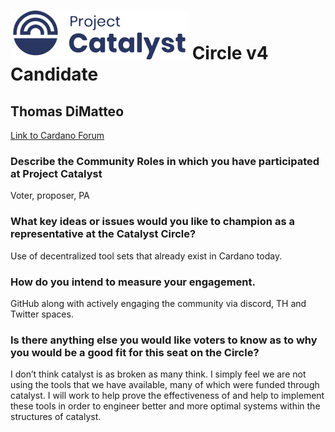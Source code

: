 # ![Project Catalyst](../assets/catalyst.svg) Circle v4 Candidate #

## Thomas DiMatteo ##

[Link to Cardano Forum](https://forum.cardano.org/t/thomas-dimatteo-platform-statement/109224)

### Describe the Community Roles in which you have participated at Project Catalyst ###

Voter, proposer, PA

### What key ideas or issues would you like to champion as a representative at the Catalyst Circle? ###

Use of decentralized tool sets that already exist in Cardano today.

### How do you intend to measure your engagement. ###

GitHub along with actively engaging the community via discord, TH and Twitter spaces.

### Is there anything else you would like voters to know as to why you would be a good fit for this seat on the Circle? ###

I don’t think catalyst is as broken as many think. I simply feel we are not using the tools that we have available, many of which were funded through catalyst. I will work to help prove the effectiveness of and help to implement these tools in order to engineer better and more optimal systems within the structures of catalyst.